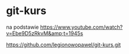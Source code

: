 # git-kurs
na podstawie https://www.youtube.com/watch?v=Ebe9D5zRkvM&amp;t=1945s

https://github.com/legionowopawel/git-kurs.git
